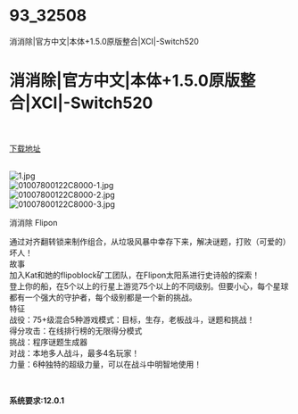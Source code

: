 # 93_32508
消消除|官方中文|本体+1.5.0原版整合|XCI|-Switch520
# 消消除|官方中文|本体+1.5.0原版整合|XCI|-Switch520
 <br/></br>
[下载地址](https://www.switch520.cc/article/32508 "下载地址")
<br/></br>

<p><img title="1.jpg" src="https://www.switch520.cc/muke_img/2022_06_07_908e969d94c29.jpg" alt="1.jpg"><br>
<img title="01007800122C8000-1.jpg" src="https://www.switch520.cc/muke_img/2022_06_07_41e1ad18d3d70.jpg" alt="01007800122C8000-1.jpg"><br>
<img title="01007800122C8000-2.jpg" src="https://www.switch520.cc/muke_img/2022_06_07_20bb46449e778.jpg" alt="01007800122C8000-2.jpg"><br>
<img title="01007800122C8000-3.jpg" src="https://www.switch520.cc/muke_img/2022_06_07_3099b175a0e66.jpg" alt="01007800122C8000-3.jpg"></p>
<p>消消除 Flipon</p>
<p>通过对齐翻转锁来制作组合，从垃圾风暴中幸存下来，解决谜题，打败（可爱的）坏人！<br>
故事<br>
加入Kat和她的flipoblock矿工团队，在Flipon太阳系进行史诗般的探索！<br>
登上你的船，在5个以上的行星上游览75个以上的不同级别。但要小心，每个星球都有一个强大的守护者，每个级别都是一个新的挑战。<br>
特征<br>
战役：75+级混合5种游戏模式：目标，生存，老板战斗，谜题和挑战！<br>
得分攻击：在线排行榜的无限得分模式<br>
挑战：程序谜题生成器<br>
对战：本地多人战斗，最多4名玩家！<br>
力量：6种独特的超级力量，可以在战斗中明智地使用！</p>
<p>&nbsp;</p>
<p><strong>系统要求:12.0.1</strong></p>



